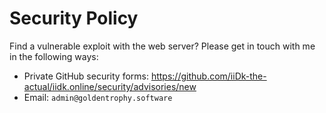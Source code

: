 # Security Policy
Find a vulnerable exploit with the web server? Please get in touch with me in the following ways:
- Private GitHub security forms: https://github.com/iiDk-the-actual/iidk.online/security/advisories/new
- Email: `admin@goldentrophy.software`
